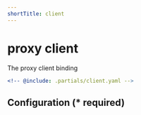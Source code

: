 ```yaml
---
shortTitle: client
---
```


# proxy client

The proxy client binding

```yaml {3}
<!-- @include: .partials/client.yaml -->
```

## Configuration (\* required)

<!-- @include: .partials/options.md -->
<!-- @include: .partials/routes.md -->
<!-- @include: ../.partials/exit.md -->
<!-- @include: ../.partials/telemetry.md -->
